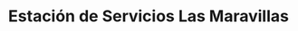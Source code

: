 ---
title: "Estación de Servicios Las Maravillas"
url: /caracas/estacion-de-servicios-las-maravillas/
shop: Lebensmittel
---